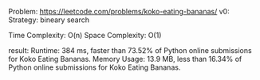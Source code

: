 Problem: https://leetcode.com/problems/koko-eating-bananas/
v0:
Strategy: bineary search

Time Complexity: O(n)
Space Complexity: O(1)

result:
Runtime: 384 ms, faster than 73.52% of Python online submissions for Koko Eating Bananas.
Memory Usage: 13.9 MB, less than 16.34% of Python online submissions for Koko Eating Bananas.
